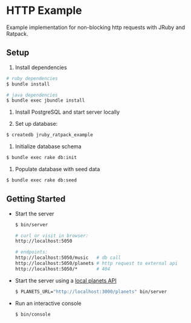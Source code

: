 # HTTP Example

Example implementation for non-blocking http requests with JRuby and Ratpack.

## Setup

1. Install dependencies

  ```sh
  # ruby dependencies
  $ bundle install

  # java dependencies
  $ bundle exec jbundle install
  ```

1. Install PostgreSQL and start server locally

1. Set up database:

  ```sh
  $ createdb jruby_ratpack_example
  ```

1. Initialize database schema

  ```sh
  $ bundle exec rake db:init
  ```

1. Populate database with seed data

  ```sh
  $ bundle exec rake db:seed
  ```

## Getting Started

* Start the server

  ```sh
  $ bin/server

  # curl or visit in browser:
  http://localhost:5050

  # endpoints:
  http://localhost:5050/music   # db call
  http://localhost:5050/planets # http request to external api
  http://localhost:5050/*       # 404
  ```

* Start the server using a [local planets API](github.com:klappradla/planet_service)

  ```sh
  $ PLANETS_URL="http://localhost:3000/planets" bin/server
  ```

* Run an interactive console

  ```sh
  $ bin/console
  ```
